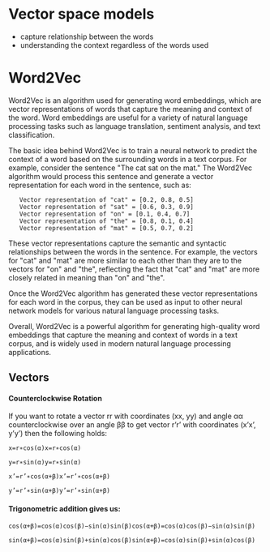 # Vector space models
- capture relationship between the words
- understanding the context regardless of the words used

# Word2Vec
Word2Vec is an algorithm used for generating word embeddings, which are vector representations of words that capture the meaning and context of the word. Word embeddings are useful for a variety of natural language processing tasks such as language translation, sentiment analysis, and text classification.

The basic idea behind Word2Vec is to train a neural network to predict the context of a word based on the surrounding words in a text corpus. For example, consider the sentence "The cat sat on the mat." The Word2Vec algorithm would process this sentence and generate a vector representation for each word in the sentence, such as:
 ```     
    Vector representation of "cat" = [0.2, 0.8, 0.5]
    Vector representation of "sat" = [0.6, 0.3, 0.9]
    Vector representation of "on" = [0.1, 0.4, 0.7]
    Vector representation of "the" = [0.8, 0.1, 0.4]
    Vector representation of "mat" = [0.5, 0.7, 0.2]
```
These vector representations capture the semantic and syntactic relationships between the words in the sentence. For example, the vectors for "cat" and "mat" are more similar to each other than they are to the vectors for "on" and "the", reflecting the fact that "cat" and "mat" are more closely related in meaning than "on" and "the".

Once the Word2Vec algorithm has generated these vector representations for each word in the corpus, they can be used as input to other neural network models for various natural language processing tasks.

Overall, Word2Vec is a powerful algorithm for generating high-quality word embeddings that capture the meaning and context of words in a text corpus, and is widely used in modern natural language processing applications.

## Vectors
#### Counterclockwise Rotation
If you want to rotate a vector rr with coordinates (xx, yy) and angle αα counterclockwise over an angle ββ to get vector r’r’ with coordinates (x’x’, y’y’) then the following holds:
```
x=r∗cos(α)x=r∗cos(α)

y=r∗sin(α)y=r∗sin(α)

x’=r’∗cos(α+β)x’=r’∗cos(α+β)

y’=r’∗sin(α+β)y’=r’∗sin(α+β)
```
#### Trigonometric addition gives us:
```
cos(α+β)=cos(α)cos(β)−sin(α)sin(β)cos(α+β)=cos(α)cos(β)−sin(α)sin(β)

sin(α+β)=cos(α)sin(β)+sin(α)cos(β)sin(α+β)=cos(α)sin(β)+sin(α)cos(β)
```
